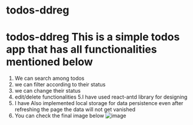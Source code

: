 # todos-ddreg
# todos-ddreg This is a simple todos app that has all functionalities mentioned below
1. We can search among todos
2. we can filter according to their status
3. we can change their status
4. edit/delete functionalities
5.I have used react-antd library for designing
6. I have Also implemented local storage for data persistence even after refreshing the page the data will not get vanished
7. You can check the final image below 
![image](https://github.com/Deepanshu-cell/todos-ddreg/assets/84143680/e0ee8e0d-cbf9-4966-89f5-cf01a0f9994d)
